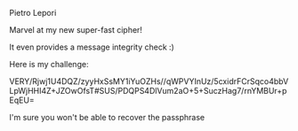 Pietro Lepori

Marvel at my new super-fast cipher!

It even provides a message integrity check :)

Here is my challenge:

VERY/Rjwj1U4DQZ/zyyHxSsMY1iYuOZHs//qWPVYInUz/5cxidrFCrSqco4bbVLpWjHHI4Z+JZOwOfsT#SUS/PDQPS4DlVum2aO+5+SuczHag7/rnYMBUr+pEqEU=

I'm sure you won't be able to recover the passphrase
